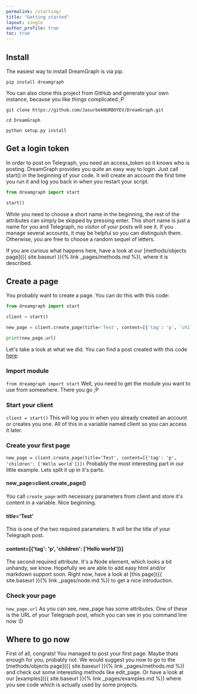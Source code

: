 ```yaml
---
permalink: /starting/
title: "Getting started"
layout: single
author_profile: true
toc: true
---
```

## Install

The easiest way to install DreamGraph is via pip.

`pip install dreamgraph`

You can also clone this project from GitHub and generate your own instance, because you like things complicated ;P
```shell 
git clone https://github.com/JasurbekNURBOYEV/DreamGraph.git

cd DreamGraph

python setup.py install
```

## Get a login token

In order to post on Telegraph, you need an access_token so it knows who is posting. DreamGraph provides you quite an easy way to login. Just call start() in the beginning of your code. It will create an account the first time you run it and log you back in when you restart your script.

```python
from dreamgraph import start

start()
```

While you need to choose a short name in the beginning, the rest of the attributes can simply be skipped by pressing enter. This short name is just a name for you and Telegraph, no visitor of your posts will see it. If you manage several accounts, it may be helpful so you can distinguish them. Otherwise, you are free to choose a random sequel of letters.

If you are curious what happens here, have a look at our [methods/objects page]({{ site.baseurl }}{% link _pages/methods.md %}), where it is described.

## Create a page

You probably want to create a page. You can do this with this code:

```python
from dreamgraph import start

client = start()

new_page = client.create_page(title='Test', content=[{'tag': 'p', 'children': ['Hello world']}])

print(new_page.url)
```

Let's take a look at what we did. You can find a post created with this code [here](http://telegra.ph/Test-06-18-27):

### Import module
`from dreamgraph import start`
Well, you need to get the module you want to use from somewhere. There you go ;P

### Start your client
`client = start()`
This will log you in when you already created an account or creates you one. All of this in a variable named client so you can access it later.

### Create your first page
`new_page = client.create_page(title='Test', content=[{'tag': 'p', 'children': ['Hello world']}])`
Probably the most interesting part in our little example. Lets split it up in it's parts.

#### new_page=client.create_page()

You call `create_page` with necessary parameters from client and store it's content in a variable. Nice beginning.

#### title='Test'

This is one of the two required parameters. It will be the title of your Telegraph post. 

#### content=[{'tag': 'p', 'children': ['Hello world']}]

The second required attribute. It's a Node element, which looks a bit unhandy, we know. Hopefully we are able to add easy html and/or markdown support soon. Right now, have a look at [this page]({{ site.baseurl }}{% link _pages/node.md %}) to get a nice introduction.

### Check your page
`new_page.url`
As you can see, new_page has some attributes. One of these is the URL of your Telegraph post, which you can see in you command line now :D

## Where to go now

First of all, congrats! You managed to post your first page. Maybe thats enough for you, probably not. We would suggest you now to go to the [methods/objects page]({{ site.baseurl }}{% link _pages/methods.md %}) and check out some interesting methods like edit_page. Or have a look at our [examples]({{ site.baseurl }}{% link _pages/examples.md %}) where you see code which is actually used by some projects.
